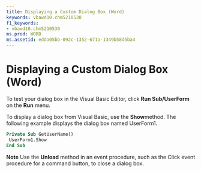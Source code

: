 ```yaml
---
title: Displaying a Custom Dialog Box (Word)
keywords: vbawd10.chm5210530
f1_keywords:
- vbawd10.chm5210530
ms.prod: WORD
ms.assetid: edda05bb-092c-1352-671a-1349b58d5ba4
---
```



# Displaying a Custom Dialog Box (Word)

To test your dialog box in the Visual Basic Editor, click  **Run Sub/UserForm** on the **Run** menu.

To display a dialog box from Visual Basic, use the  **Show**method. The following example displays the dialog box named UserForm1.



```vb
Private Sub GetUserName() 
 UserForm1.Show 
End Sub
```


 **Note**  Use the  **Unload** method in an event procedure, such as the Click event procedure for a command button, to close a dialog box.


